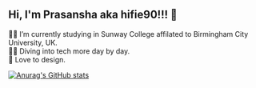 ## Hi, I'm Prasansha aka hifie90!!! 👋

👩‍🎓 I’m currently studying in Sunway College affilated to Birmingham City University, UK.<br/>
👩‍💻 Diving into tech more day by day.<br/>
🎨 Love to design.<br/>


[![Anurag's GitHub stats](https://github-readme-stats.vercel.app/api?username=hifie90&show_icons=true&theme=tokyonight)](https://github.com/anuraghazra/github-readme-stats)
